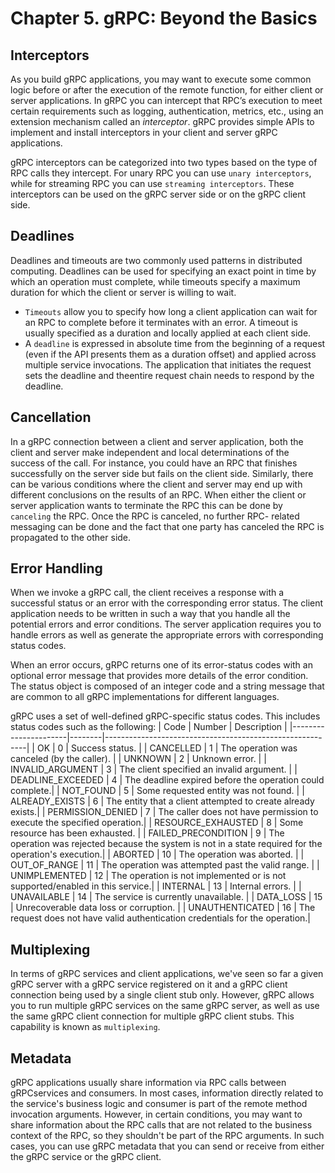 # Chapter 5. gRPC: Beyond the Basics

## Interceptors
As you build gRPC applications, you may want to execute some common logic
before or after the execution of the remote function, for either client or server
applications. In gRPC you can intercept that RPC’s execution to meet certain
requirements such as logging, authentication, metrics, etc., using an extension
mechanism called an *interceptor*. gRPC provides simple APIs to implement and
install interceptors in your client and server gRPC applications.

gRPC interceptors can be categorized into two types based on the type of RPC
calls they intercept. For unary RPC you can use `unary interceptors`, while for
streaming RPC you can use `streaming interceptors`. These interceptors can be
used on the gRPC server side or on the gRPC client side.

## Deadlines
Deadlines and timeouts are two commonly used patterns in distributed
computing. Deadlines can be used for specifying an exact point in time by which an operation must complete, while timeouts specify a maximum duration for which the client or server is willing to wait. 
- `Timeouts` allow you to specify how long a client application can wait
for an RPC to complete before it terminates with an error. A timeout is usually
specified as a duration and locally applied at each client side.
- A `deadline` is expressed in absolute time from the beginning of a request (even if
the API presents them as a duration offset) and applied across multiple service
invocations. The application that initiates the request sets the deadline and theentire request chain needs to respond by the deadline.

## Cancellation
In a gRPC connection between a client and server application, both the client
and server make independent and local determinations of the success of the call.
For instance, you could have an RPC that finishes successfully on the server side
but fails on the client side. Similarly, there can be various conditions where the
client and server may end up with different conclusions on the results of an RPC.
When either the client or server application wants to terminate the RPC this can
be done by `canceling` the RPC. Once the RPC is canceled, no further RPC-
related messaging can be done and the fact that one party has canceled the RPC
is propagated to the other side.

## Error Handling
When we invoke a gRPC call, the client receives a response with a successful
status or an error with the corresponding error status. The client application
needs to be written in such a way that you handle all the potential errors and
error conditions. The server application requires you to handle errors as well as
generate the appropriate errors with corresponding status codes.

When an error occurs, gRPC returns one of its error-status codes with an
optional error message that provides more details of the error condition. The
status object is composed of an integer code and a string message that are
common to all gRPC implementations for different languages.

gRPC uses a set of well-defined gRPC-specific status codes. This includes status
codes such as the following:
| Code                 | Number | Description                                              |
|----------------------|--------|----------------------------------------------------------|
| OK                   | 0      | Success status.                                         |
| CANCELLED            | 1      | The operation was canceled (by the caller).              |
| UNKNOWN              | 2      | Unknown error.                                          |
| INVALID_ARGUMENT     | 3      | The client specified an invalid argument.                |
| DEADLINE_EXCEEDED    | 4      | The deadline expired before the operation could complete.|
| NOT_FOUND            | 5      | Some requested entity was not found.                     |
| ALREADY_EXISTS       | 6      | The entity that a client attempted to create already exists.|
| PERMISSION_DENIED    | 7      | The caller does not have permission to execute the specified operation.|
| RESOURCE_EXHAUSTED   | 8      | Some resource has been exhausted.                         |
| FAILED_PRECONDITION  | 9      | The operation was rejected because the system is not in a state required for the operation's execution.|
| ABORTED              | 10     | The operation was aborted.                                |
| OUT_OF_RANGE         | 11     | The operation was attempted past the valid range.        |
| UNIMPLEMENTED        | 12     | The operation is not implemented or is not supported/enabled in this service.|
| INTERNAL             | 13     | Internal errors.                                        |
| UNAVAILABLE          | 14     | The service is currently unavailable.                   |
| DATA_LOSS            | 15     | Unrecoverable data loss or corruption.                   |
| UNAUTHENTICATED      | 16     | The request does not have valid authentication credentials for the operation.|

## Multiplexing
In terms of gRPC services and client applications, we've seen so far a given
gRPC server with a gRPC service registered on it and a gRPC client connection
being used by a single client stub only. However, gRPC allows you to run
multiple gRPC services on the same gRPC server, as well as use
the same gRPC client connection for multiple gRPC client stubs. This capability
is known as `multiplexing`.

## Metadata
gRPC applications usually share information via RPC calls between gRPCservices and consumers. In most cases, information directly related to the
service's business logic and consumer is part of the remote method invocation
arguments. However, in certain conditions, you may want to share information
about the RPC calls that are not related to the business context of the RPC, so
they shouldn't be part of the RPC arguments. In such cases, you can use gRPC
metadata that you can send or receive from either the gRPC service or the gRPC
client.

